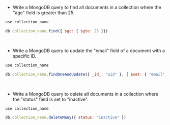 - Write a MongoDB query to find all documents in a collection where the &quot;age&quot; field is greater than 25. <br />
```javascript
use collection_name

db.collection_name.find({ $gt: { $gte: 25 }})
```
<br />

- Write a MongoDB query to update the &quot;email&quot; field of a document with a specific ID.
```javascript
use collection_name

db.collection_name.findOneAndUpdate({ _id_: "uid" }, { $set: { "email": "new email" } })
```
<br />


- Write a MongoDB query to delete all documents in a collection where the &quot;status&quot; field is set to &quot;inactive&quot;.

```javascript
use collection_name

db.collection_name.deleteMany({ status: "inactive" })
```